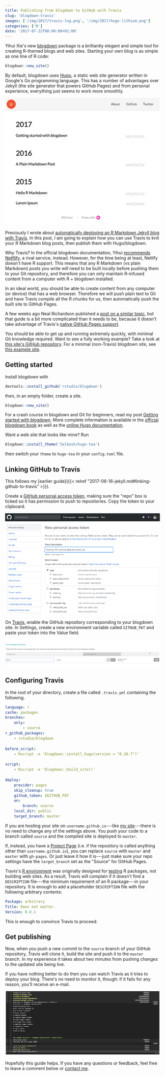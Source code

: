 ```yaml
---
title: Publishing from blogdown to GitHub with Travis
slug: 'blogdown-travis'
images: ['/img/2017/travis-log.png', '/img/2017/hugo-lithium.png']
categories: ['R']
date: '2017-07-22T08:00:00+01:00'
---
```


Yihui Xie's new [blogdown](https://bookdown.org/yihui/blogdown/) package is a brilliantly elegant and simple tool for creating R-themed blogs and web sites.
Starting your own blog is as simple as one line of R code:
```r
blogdown::new_site()
```

By default, blogdown uses [Hugo](http://gohugo.io), a static web site generator written in Google's Go programming language.
This has a number of advantages over Jekyll (the site generator that powers GitHub Pages) and from personal experience, everything just seems to work more smoothly.

![Example blogdown site](/img/2017/hugo-lithium.png 'Example blogdown site')

Previously I wrote about [automatically deploying an R Markdown Jekyll blog with Travis](http://selbydavid.com/2017/06/16/rmarkdown-jekyll/).
In this post, I am going to explain how you can use Travis to knit your R Markdown blog posts, then publish them with Hugo/blogdown.

Why Travis? In the official blogdown documentation, Yihui [recommends Netflify](https://bookdown.org/yihui/blogdown/netlify.html), a rival service, instead.
However, for the time being at least, Netlify doesn't have R support.
This means that any R Markdown (vs plain Markdown) posts you write will need to be built locally before pushing them to your Git repository, and therefore you can only maintain R-infused content from a computer with R + blogdown installed.

In an ideal world, you should be able to create content from any computer (or device) that has a web browser.
Therefore we will push plain text to Git and have Travis compile all the R chunks for us, then automatically push the built site to GitHub Pages.

A few weeks ago Neal Richardson published a [post on a similar topic](https://nealrichardson.github.io/2017/06/01/building-a-blogdown-site-with-travis-ci/), but that guide is a bit more complicated than it needs to be, because it doesn't take advantage of Travis's [native GitHub Pages support](https://docs.travis-ci.com/user/deployment/pages/).

You should be able to get up and running extremely quickly, with minimal Git knowledge required.
Want to see a fully working example?
Take a look at [this site's GitHub repository](https://github.com/Selbosh/selbosh.github.io).
For a minimal (non-Travis) blogdown site, see [this example site](https://github.com/Selbosh/wrugdown).

## Getting started

Install blogdown with
```r
devtools::install_github('rstudio/blogdown')
```
then, in an empty folder, create a site.
```r
blogdown::new_site()
```
For a crash course in blogdown and Git for beginners, read my post [Getting started with blogdown](http://selbydavid.com/wrugdown/2017/05/10/getting-started-with-blogdown/).
More complete information is available in the [official blogdown book](https://bookdown.org/yihui/blogdown/) as well as the [online Hugo documentation](http://gohugo.io/overview/introduction/).

Want a web site that looks like mine? Run
```r
blogdown::install_theme('Selbosh/hugo-tea')
```
then switch your `theme` to `hugo-tea` in your `config.toml` file.

## Linking GitHub to Travis

This follows my [earlier guide]({{< relref "2017-06-16-jekyll.md#linking-github-to-travis" >}}).

Create a [GitHub personal access token](https://github.com/settings/tokens), making sure the "repo" box is ticked so it has permission to push to repositories. Copy the token to your clipboard.

![Creating a GitHub PAT](/img/2017/github-pat.png)

On [Travis](https://travis-ci.org/), enable the GitHub repository corresponding to your blogdown site. In Settings, create a new environment variable called `GITHUB_PAT` and paste your token into the Value field.

![Adding a Travis environment variable](/img/2017/travis-pat.png)

## Configuring Travis

In the root of your directory, create a file called `.travis.yml` containing the following.

```yaml
language: r
cache: packages
branches:
    only:
        - source
r_github_packages:
    - rstudio/blogdown

before_script:
    - Rscript -e 'blogdown::install_hugo(version = "0.20.7")'

script:
    - Rscript -e 'blogdown::build_site()'

deploy:
    provider: pages
    skip_cleanup: true
    github_token: $GITHUB_PAT
    on:
        branch: source
    local_dir: public
    target_branch: master
```

If you are hosting your site on `username.github.io`---like [my site](https://github.com/Selbosh/selbosh.github.io)---there is no need to change any of the settings above.
You push your code to a branch called `source` and the compiled site is deployed to `master`.

If, instead, you have a [Project Page](https://help.github.com/articles/user-organization-and-project-pages/) (i.e. if the repository is called anything other than `username.github.io`), you can replace `source` with `master` and `master` with `gh-pages`. Or just leave it how it is---just make sure your repo settings have the `target_branch` set as the "Source" for GitHub Pages.

Travis's [R environment](https://docs.travis-ci.com/user/languages/r/) was originally designed for [testing](http://r-pkgs.had.co.nz/tests.html) R packages, not building web sites.
As a result, Travis will complain if it doesn't find a `DESCRIPTION` file---the minimum requirement of an R package---in your repository.
It is enough to add a placeholder `DESCRIPTION` file with the following arbitrary contents:
```yaml
Package: arbitrary
Title: Does not matter.
Version: 0.0.1
```
This is enough to convince Travis to proceed.

## Get publishing

Now, when you push a new commit to the `source` branch of your GitHub repository, Travis will clone it, build the site and push it to the `master` branch.
In my experience it takes about two minutes from pushing changes to the updated site being live.

If you have nothing better to do then you can watch Travis as it tries to deploy your blog. There's no need to monitor it, though: if it fails for any reason, you'll receive an e-mail.

![Travis log for a successful build](/img/2017/travis-log.png 'Travis log for a successful build')

Hopefully this guide helps. If you have any questions or feedback, feel free to leave a comment below or [contact me](/about).

